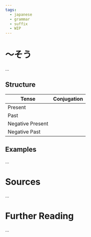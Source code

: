 ```yaml
---
tags:
  - japanese
  - grammar
  - suffix
  - WIP
---
```

# ～そう
...

## Structure
| Tense            | Conjugation         |
| ---------------- | ------------------- |
| Present          |                     |
| Past             |                     |
| Negative Present |                     |
| Negative Past    |                     |

## Examples
...

# Sources
...

# Further Reading
...